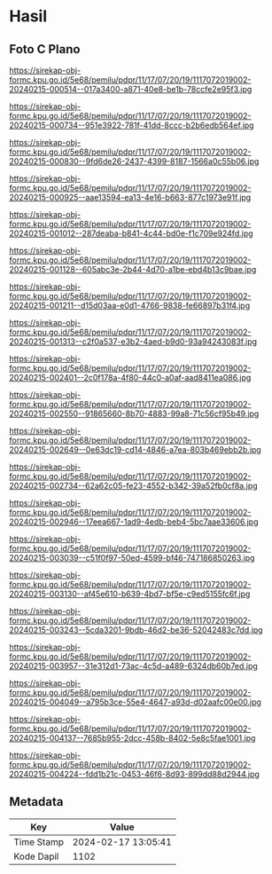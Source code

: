 # Hasil

## Foto C Plano

https://sirekap-obj-formc.kpu.go.id/5e68/pemilu/pdpr/11/17/07/20/19/1117072019002-20240215-000514--017a3400-a871-40e8-be1b-78ccfe2e95f3.jpg

https://sirekap-obj-formc.kpu.go.id/5e68/pemilu/pdpr/11/17/07/20/19/1117072019002-20240215-000734--951e3922-781f-41dd-8ccc-b2b6edb564ef.jpg

https://sirekap-obj-formc.kpu.go.id/5e68/pemilu/pdpr/11/17/07/20/19/1117072019002-20240215-000830--9fd6de26-2437-4399-8187-1566a0c55b06.jpg

https://sirekap-obj-formc.kpu.go.id/5e68/pemilu/pdpr/11/17/07/20/19/1117072019002-20240215-000925--aae13594-ea13-4e16-b663-877c1973e91f.jpg

https://sirekap-obj-formc.kpu.go.id/5e68/pemilu/pdpr/11/17/07/20/19/1117072019002-20240215-001012--287deaba-b841-4c44-bd0e-f1c709e924fd.jpg

https://sirekap-obj-formc.kpu.go.id/5e68/pemilu/pdpr/11/17/07/20/19/1117072019002-20240215-001128--605abc3e-2b44-4d70-a1be-ebd4b13c9bae.jpg

https://sirekap-obj-formc.kpu.go.id/5e68/pemilu/pdpr/11/17/07/20/19/1117072019002-20240215-001211--d15d03aa-e0d1-4766-9838-fe66897b31f4.jpg

https://sirekap-obj-formc.kpu.go.id/5e68/pemilu/pdpr/11/17/07/20/19/1117072019002-20240215-001313--c2f0a537-e3b2-4aed-b9d0-93a94243083f.jpg

https://sirekap-obj-formc.kpu.go.id/5e68/pemilu/pdpr/11/17/07/20/19/1117072019002-20240215-002401--2c0f178a-4f80-44c0-a0af-aad8411ea086.jpg

https://sirekap-obj-formc.kpu.go.id/5e68/pemilu/pdpr/11/17/07/20/19/1117072019002-20240215-002550--91865660-8b70-4883-99a8-71c56cf95b49.jpg

https://sirekap-obj-formc.kpu.go.id/5e68/pemilu/pdpr/11/17/07/20/19/1117072019002-20240215-002649--0e63dc19-cd14-4846-a7ea-803b469ebb2b.jpg

https://sirekap-obj-formc.kpu.go.id/5e68/pemilu/pdpr/11/17/07/20/19/1117072019002-20240215-002734--62a62c05-fe23-4552-b342-39a52fb0cf8a.jpg

https://sirekap-obj-formc.kpu.go.id/5e68/pemilu/pdpr/11/17/07/20/19/1117072019002-20240215-002946--17eea667-1ad9-4edb-beb4-5bc7aae33606.jpg

https://sirekap-obj-formc.kpu.go.id/5e68/pemilu/pdpr/11/17/07/20/19/1117072019002-20240215-003039--c51f0f97-50ed-4599-bf46-747186850263.jpg

https://sirekap-obj-formc.kpu.go.id/5e68/pemilu/pdpr/11/17/07/20/19/1117072019002-20240215-003130--af45e610-b639-4bd7-bf5e-c9ed5155fc6f.jpg

https://sirekap-obj-formc.kpu.go.id/5e68/pemilu/pdpr/11/17/07/20/19/1117072019002-20240215-003243--5cda3201-9bdb-46d2-be36-52042483c7dd.jpg

https://sirekap-obj-formc.kpu.go.id/5e68/pemilu/pdpr/11/17/07/20/19/1117072019002-20240215-003957--31e312d1-73ac-4c5d-a489-6324db60b7ed.jpg

https://sirekap-obj-formc.kpu.go.id/5e68/pemilu/pdpr/11/17/07/20/19/1117072019002-20240215-004049--a795b3ce-55e4-4647-a93d-d02aafc00e00.jpg

https://sirekap-obj-formc.kpu.go.id/5e68/pemilu/pdpr/11/17/07/20/19/1117072019002-20240215-004137--7685b955-2dcc-458b-8402-5e8c5fae1001.jpg

https://sirekap-obj-formc.kpu.go.id/5e68/pemilu/pdpr/11/17/07/20/19/1117072019002-20240215-004224--fdd1b21c-0453-46f6-8d93-899dd88d2944.jpg


## Metadata

| Key        | Value               |
| ---------- | ------------------- |
| Time Stamp | 2024-02-17 13:05:41 |
| Kode Dapil | 1102                |



